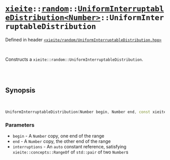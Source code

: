 # [`xieite`](../../../README.md)`::`[`random`](../../../docs/random.md)`::`[`UniformInterruptableDistribution<Number>`](../../../docs/random/UniformInterruptableDistribution.md)`::UniformInterruptableDistribution`
Defined in header [`<xieite/random/UniformInterruptableDistribution.hpp>`](../../../include/random/UniformInterruptableDistribution.hpp)

<br/>

Constructs a `xieite::random::UniformInterruptableDistribution`.

<br/><br/>

## Synopsis

<br/>

```cpp
UniformInterruptableDistribution(Number begin, Number end, const xieite::concepts::RangeOf<std::pair<Number, Number>> auto& interruptions);
```
### Parameters
- `begin` - A `Number` copy, one end of the range
- `end` - A `Number` copy, the other end of the range
- `interruptions` - An `auto` constant reference, satisfying `xieite::concepts::RangeOf` of `std::pair` of two `Number`s
